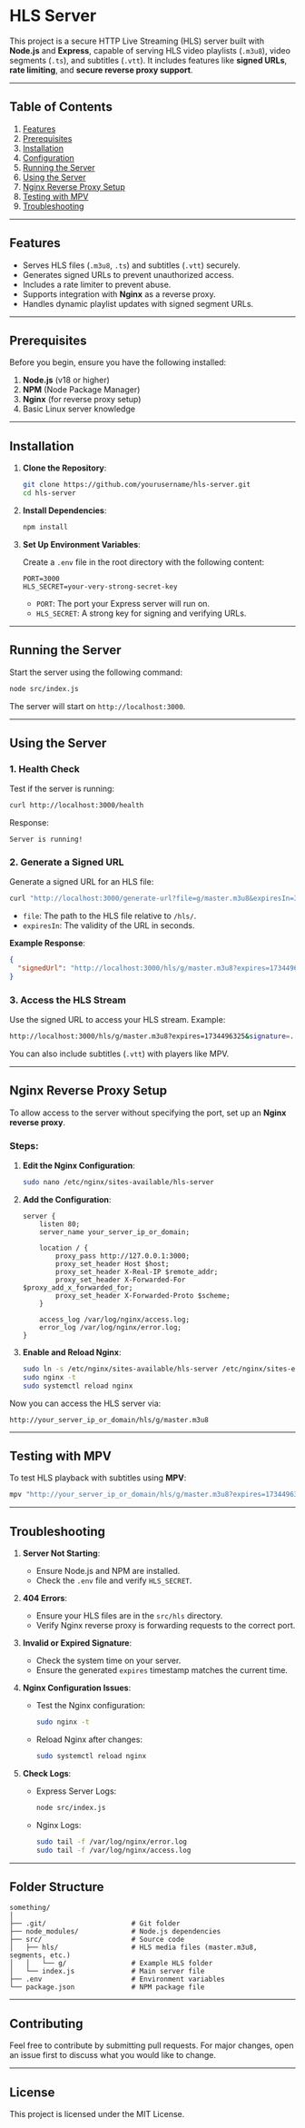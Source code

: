 # **HLS Server**

This project is a secure HTTP Live Streaming (HLS) server built with **Node.js** and **Express**, capable of serving HLS video playlists (`.m3u8`), video segments (`.ts`), and subtitles (`.vtt`). It includes features like **signed URLs**, **rate limiting**, and **secure reverse proxy support**.

---

## **Table of Contents**

1. [Features](#features)  
2. [Prerequisites](#prerequisites)  
3. [Installation](#installation)  
4. [Configuration](#configuration)  
5. [Running the Server](#running-the-server)  
6. [Using the Server](#using-the-server)  
7. [Nginx Reverse Proxy Setup](#nginx-reverse-proxy-setup)  
8. [Testing with MPV](#testing-with-mpv)  
9. [Troubleshooting](#troubleshooting)

---

## **Features**

- Serves HLS files (`.m3u8`, `.ts`) and subtitles (`.vtt`) securely.
- Generates signed URLs to prevent unauthorized access.
- Includes a rate limiter to prevent abuse.
- Supports integration with **Nginx** as a reverse proxy.
- Handles dynamic playlist updates with signed segment URLs.

---

## **Prerequisites**

Before you begin, ensure you have the following installed:

1. **Node.js** (v18 or higher)  
2. **NPM** (Node Package Manager)  
3. **Nginx** (for reverse proxy setup)  
4. Basic Linux server knowledge  

---

## **Installation**

1. **Clone the Repository**:
   ```bash
   git clone https://github.com/yourusername/hls-server.git
   cd hls-server
   ```

2. **Install Dependencies**:
   ```bash
   npm install
   ```

3. **Set Up Environment Variables**:

   Create a `.env` file in the root directory with the following content:

   ```env
   PORT=3000
   HLS_SECRET=your-very-strong-secret-key
   ```

   - `PORT`: The port your Express server will run on.
   - `HLS_SECRET`: A strong key for signing and verifying URLs.

---

## **Running the Server**

Start the server using the following command:

```bash
node src/index.js
```

The server will start on `http://localhost:3000`.

---

## **Using the Server**

### 1. **Health Check**

Test if the server is running:
```bash
curl http://localhost:3000/health
```
Response:
```
Server is running!
```

### 2. **Generate a Signed URL**

Generate a signed URL for an HLS file:

```bash
curl "http://localhost:3000/generate-url?file=g/master.m3u8&expiresIn=3600"
```

- `file`: The path to the HLS file relative to `/hls/`.
- `expiresIn`: The validity of the URL in seconds.

**Example Response**:
```json
{
  "signedUrl": "http://localhost:3000/hls/g/master.m3u8?expires=1734496325&signature=..."
}
```

### 3. **Access the HLS Stream**

Use the signed URL to access your HLS stream. Example:

```bash
http://localhost:3000/hls/g/master.m3u8?expires=1734496325&signature=...
```

You can also include subtitles (`.vtt`) with players like MPV.

---

## **Nginx Reverse Proxy Setup**

To allow access to the server without specifying the port, set up an **Nginx reverse proxy**.

### Steps:

1. **Edit the Nginx Configuration**:
   ```bash
   sudo nano /etc/nginx/sites-available/hls-server
   ```

2. **Add the Configuration**:
   ```nginx
   server {
       listen 80;
       server_name your_server_ip_or_domain;

       location / {
           proxy_pass http://127.0.0.1:3000;
           proxy_set_header Host $host;
           proxy_set_header X-Real-IP $remote_addr;
           proxy_set_header X-Forwarded-For $proxy_add_x_forwarded_for;
           proxy_set_header X-Forwarded-Proto $scheme;
       }

       access_log /var/log/nginx/access.log;
       error_log /var/log/nginx/error.log;
   }
   ```

3. **Enable and Reload Nginx**:
   ```bash
   sudo ln -s /etc/nginx/sites-available/hls-server /etc/nginx/sites-enabled/
   sudo nginx -t
   sudo systemctl reload nginx
   ```

Now you can access the HLS server via:
```
http://your_server_ip_or_domain/hls/g/master.m3u8
```

---

## **Testing with MPV**

To test HLS playback with subtitles using **MPV**:

```bash
mpv "http://your_server_ip_or_domain/hls/g/master.m3u8?expires=1734496325&signature=..."     --sub-file="http://your_server_ip_or_domain/hls/g/english.vtt?expires=1734496361&signature=..."
```

---

## **Troubleshooting**

1. **Server Not Starting**:
   - Ensure Node.js and NPM are installed.
   - Check the `.env` file and verify `HLS_SECRET`.

2. **404 Errors**:
   - Ensure your HLS files are in the `src/hls` directory.
   - Verify Nginx reverse proxy is forwarding requests to the correct port.

3. **Invalid or Expired Signature**:
   - Check the system time on your server.
   - Ensure the generated `expires` timestamp matches the current time.

4. **Nginx Configuration Issues**:
   - Test the Nginx configuration:
     ```bash
     sudo nginx -t
     ```
   - Reload Nginx after changes:
     ```bash
     sudo systemctl reload nginx
     ```

5. **Check Logs**:
   - Express Server Logs:
     ```bash
     node src/index.js
     ```
   - Nginx Logs:
     ```bash
     sudo tail -f /var/log/nginx/error.log
     sudo tail -f /var/log/nginx/access.log
     ```

---

## **Folder Structure**

```
something/
│
├── .git/                     # Git folder
├── node_modules/             # Node.js dependencies
├── src/                      # Source code
│   ├── hls/                  # HLS media files (master.m3u8, segments, etc.)
│   │   └── g/                # Example HLS folder
│   └── index.js              # Main server file
├── .env                      # Environment variables
└── package.json              # NPM package file
```

---

## **Contributing**

Feel free to contribute by submitting pull requests. For major changes, open an issue first to discuss what you would like to change.

---

## **License**

This project is licensed under the MIT License.
